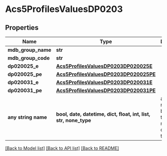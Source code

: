 # Acs5ProfilesValuesDP0203


## Properties
Name | Type | Description | Notes
------------ | ------------- | ------------- | -------------
**mdb_group_name** | **str** |  | 
**mdb_group_code** | **str** |  | 
**dp020025_e** | [**Acs5ProfilesValuesDP0203DP020025E**](Acs5ProfilesValuesDP0203DP020025E.md) |  | 
**dp020025_pe** | [**Acs5ProfilesValuesDP0203DP020025PE**](Acs5ProfilesValuesDP0203DP020025PE.md) |  | 
**dp020031_e** | [**Acs5ProfilesValuesDP0203DP020031E**](Acs5ProfilesValuesDP0203DP020031E.md) |  | 
**dp020031_pe** | [**Acs5ProfilesValuesDP0203DP020031PE**](Acs5ProfilesValuesDP0203DP020031PE.md) |  | 
**any string name** | **bool, date, datetime, dict, float, int, list, str, none_type** | any string name can be used but the value must be the correct type | [optional]

[[Back to Model list]](../README.md#documentation-for-models) [[Back to API list]](../README.md#documentation-for-api-endpoints) [[Back to README]](../README.md)


